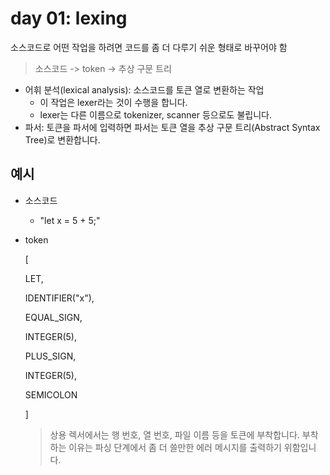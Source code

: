 # day 01: lexing

소스코드로 어떤 작업을 하려면 코드를 좀 더 다루기 쉬운 형태로 바꾸어야 함

>  소스코드 -> token -> 추상 구문 트리



- 어휘 분석(lexical analysis): 소스코드를 토큰 열로 변환하는 작업
  - 이 작업은 lexer라는 것이 수행을 합니다.
  - lexer는 다른 이름으로 tokenizer, scanner 등으로도 불립니다.
- 파서: 토큰을 파서에 입력하면 파서는 토큰 열을 추상 구문 트리(Abstract Syntax Tree)로 변환합니다.



## 예시

- 소스코드

  - "let x = 5 + 5;"

- token

  [

    LET,

    IDENTIFIER("x"),

    EQUAL_SIGN,

    INTEGER(5),

    PLUS_SIGN,

    INTEGER(5),

    SEMICOLON

  ]

  > 상용 렉서에서는 행 번호, 열 번호, 파일 이름 등을 토큰에 부착합니다. 부착하는 이유는 파싱 단계에서 좀 더 쓸만한 에러 메시지를 출력하기 위함입니다.



